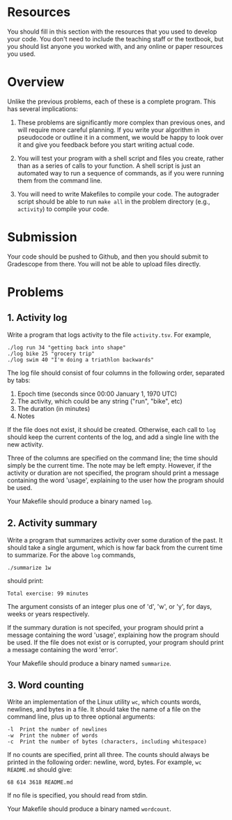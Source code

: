 # Resources
You should fill in this section with the resources that you used to develop your code.  You don't need to include the teaching staff or the textbook, but you should list anyone you worked with, and any online or paper resources you used.


# Overview
Unlike the previous problems, each of these is a complete program.  This has several implications:

1. These problems are significantly more complex than previous ones, and will require more careful planning.  If you write your algorithm in pseudocode or outline it in a comment, we would be happy to look over it and give you feedback before you start writing actual code.

2. You will test your program with a shell script and files you create, rather than as a series of calls to your function.  A shell script is just an automated way to run a sequence of commands, as if you were running them from the command line.

3. You will need to write Makefiles to compile your code.  The autograder script should be able to run `make all` in the problem directory (e.g., `activity`) to compile your code.

# Submission
Your code should be pushed to Github, and then you should submit to Gradescope from there.  You will not be able to upload files directly.

# Problems
## 1. Activity log
Write a program that logs activity to the file `activity.tsv`.  For example,

    ./log run 34 "getting back into shape"
    ./log bike 25 "grocery trip"
    ./log swim 40 "I'm doing a triathlon backwards"

The log file should consist of four columns in the following order, separated by tabs:
  1. Epoch time (seconds since 00:00 January 1, 1970 UTC)
  2. The activity, which could be any string ("run", "bike", etc) 
  3. The duration (in minutes)
  4. Notes

If the file does not exist, it should be created.  Otherwise, each call to `log` should keep the current contents of the log, and add a single line with the new activity.

Three of the columns are specified on the command line; the time should simply be the current time.  The note may be left empty.  However, if the activity or duration are not specified, the program should print a message containing the word 'usage', explaining to the user how the program should be used.

Your Makefile should produce a binary named `log`.

## 2. Activity summary
Write a program that summarizes activity over some duration of the past.  It should take a single argument, which is how far back from the current time to summarize.  For the above `log` commands,

    ./summarize 1w

should print:

    Total exercise: 99 minutes

The argument consists of an integer plus one of 'd', 'w', or 'y', for days, weeks or years respectively.

If the summary duration is not specifed, your program should print a message containing the word 'usage', explaining how the program should be used.
If the file does not exist or is corrupted, your program should print a message containing the word 'error'.

Your Makefile should produce a binary named `summarize`.

## 3. Word counting
Write an implementation of the Linux utility `wc`, which counts words, newlines, and bytes in a file.
It should take the name of a file on the command line, plus up to three optional arguments:

    -l  Print the number of newlines
    -w  Print the nubmer of words
    -c  Print the number of bytes (characters, including whitespace)

If no counts are specified, print all three.  The counts should always be printed in the following order: newline, word, bytes.  For example, `wc README.md` should give:

    68 614 3618 README.md

If no file is specified, you should read from stdin.

Your Makefile should produce a binary named `wordcount`.

